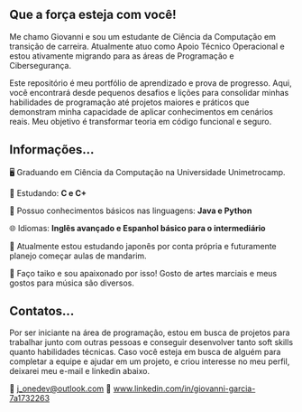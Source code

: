 ## Que a força esteja com você!

Me chamo Giovanni e sou um estudante de Ciência da Computação em transição de carreira. Atualmente atuo como Apoio Técnico Operacional e estou ativamente migrando para as áreas de Programação e Cibersegurança.

Este repositório é meu portfólio de aprendizado e prova de progresso. Aqui, você encontrará desde pequenos desafios e lições para consolidar minhas habilidades de programação até projetos maiores e práticos que demonstram minha capacidade de aplicar conhecimentos em cenários reais. Meu objetivo é transformar teoria em código funcional e seguro.


## Informações...

🖥️ Graduando em Ciência da Computação na Universidade Unimetrocamp.

📖 Estudando: **C e C+**

💭 Possuo conhecimentos básicos nas linguagens: **Java e Python**

🌐 Idiomas: **Inglês avançado e Espanhol básico para o intermediário**

🧧 Atualmente estou estudando japonês por conta própria e futuramente planejo começar aulas de mandarim.

🥠 Faço taiko e sou apaixonado por isso! Gosto de artes marciais e meus gostos para música são diversos.

## Contatos...

Por ser iniciante na área de programação, estou em busca de projetos para trabalhar junto com outras pessoas e conseguir desenvolver tanto soft skills quanto habilidades técnicas. Caso você esteja em busca de alguém para completar a equipe e ajudar em um projeto, e criou interesse no meu perfil, deixarei meu e-mail e linkedin abaixo.

📧 j_onedev@outlook.com
📨 www.linkedin.com/in/giovanni-garcia-7a1732263
